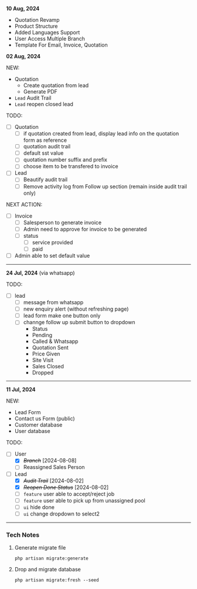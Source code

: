 **10 Aug, 2024**
* Quotation Revamp
* Product Structure
* Added Languages Support
* User Access Multiple Branch
* Template For Email, Invoice, Quotation


**02 Aug, 2024**

NEW:
* Quotation
    * Create quotation from lead
    * Generate PDF
* ```Lead``` Audit Trail
* ```Lead``` reopen closed lead

TODO:
* [ ] Quotation
    * [ ] if quotation created from lead, display lead info on the quotation form as reference
    * [ ] quotation audit trail
    * [ ] default sst value
    * [ ] quotation number suffix and prefix
    * [ ] choose item to be transfered to invoice
* [ ] Lead
    * [ ]  Beautify audit trail
    * [ ]  Remove activity log from Follow up section (remain inside audit trail only)

NEXT ACTION:
* [ ]  Invoice
    * [ ]  Salesperson to generate invoice
    * [ ]  Admin need to approve for invoice to be generated
    * [ ]  status
        * [ ]  service provided
        * [ ]  paid
* [ ]  Admin able to set default value

---

**24 Jul, 2024** (via whatsapp)

TODO:
* [ ] lead
    * [ ] message from whatsapp
    * [ ] new enquiry alert (without refreshing page)
    * [ ] lead form make one button only
    * [ ] channge follow up submit button to dropdown
        * Status
        * Pending
        * Called & Whatsapp
        * Quotation Sent
        * Price Given
        * Site Visit
        * Sales Closed
        * Dropped

---

**11 Jul, 2024**

NEW:
* Lead Form
* Contact us Form (public)
* Customer database
* User database

TODO:
* [ ] User
    * [X] ~~*Branch*~~ [2024-08-08]
    * [ ] Reassigned Sales Person
* [ ] Lead
    * [X] ~~*Audit Trail*~~ [2024-08-02]
    * [X] ~~*Reopen Done Status*~~ [2024-08-02]
    * [ ] ```feature``` user able to accept/reject job
    * [ ] ```feature``` user able to pick up from unassigned pool
    * [ ] ```ui``` hide done
    * [ ] ```ui``` change dropdown to select2

---

### Tech Notes

1. Generate migrate file
    ```
    php artisan migrate:generate
    ```
2. Drop and migrate database
   ```
   php artisan migrate:fresh --seed
   ```
